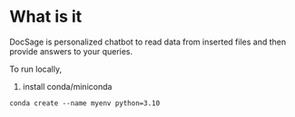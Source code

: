 # What is it

DocSage is personalized chatbot to read data from inserted files and then provide answers to your queries.

To run locally,

1. install conda/miniconda

```
conda create --name myenv python=3.10
```

